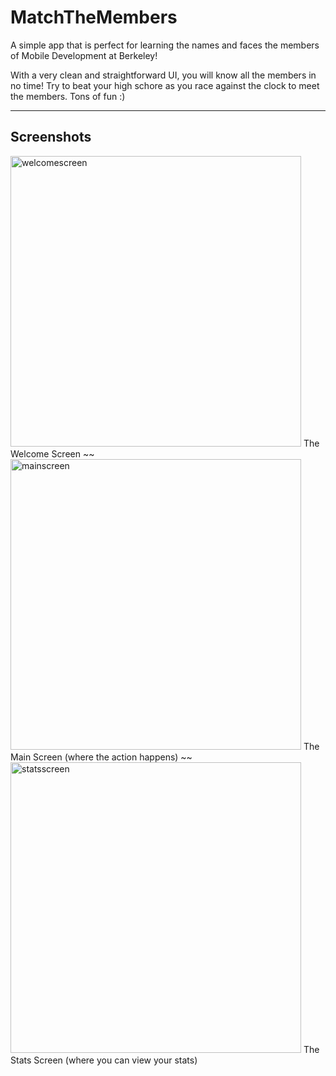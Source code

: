 # MatchTheMembers

A simple app that is perfect for learning the names and faces the members of Mobile Development at Berkeley!

With a very clean and straightforward UI, you will know all the members in no time! Try to beat your high schore as you race against the clock to meet the members. Tons of fun :)

--------------------------------------------------------------------------
## Screenshots

<img width="465" alt="welcomescreen" src="https://user-images.githubusercontent.com/12488462/52511595-90cdeb80-2bb5-11e9-8b08-a377251c5771.png">
The Welcome Screen
~~



<img width="465" alt="mainscreen" src="https://user-images.githubusercontent.com/12488462/52511651-cd014c00-2bb5-11e9-8621-b6ca78aeb691.png">
The Main Screen (where the action happens)
~~




<img width="465" alt="statsscreen" src="https://user-images.githubusercontent.com/12488462/52511657-d38fc380-2bb5-11e9-9db5-b7a5a20a70b0.png">
The Stats Screen (where you can view your stats)

